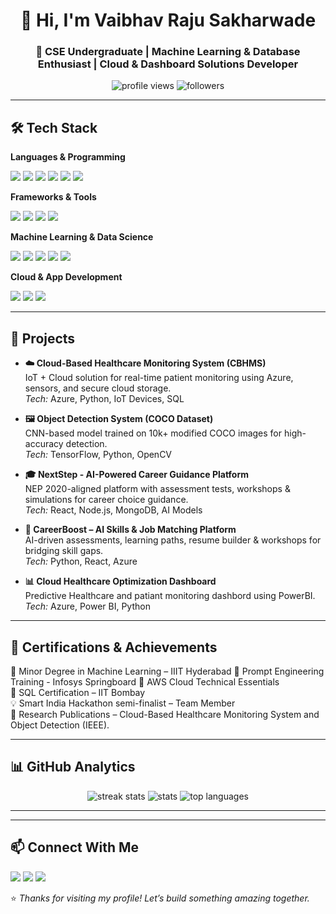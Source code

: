 <!-- Profile Header -->
<h1 align="center">👋 Hi, I'm Vaibhav Raju Sakharwade</h1>
<h3 align="center">🚀 CSE Undergraduate | Machine Learning & Database Enthusiast | Cloud & Dashboard Solutions Developer</h3>

<p align="center">
  <img src="https://komarev.com/ghpvc/?username=VaibhavRS&label=Profile%20Views&color=0e75b6&style=flat" alt="profile views" />
  <img src="https://img.shields.io/github/followers/VaibhavRS?label=Followers&style=flat" alt="followers" />
</p>

---

## 🛠 Tech Stack

**Languages & Programming**
<p>
  <img src="https://img.shields.io/badge/Python-3776AB?style=for-the-badge&logo=python&logoColor=white"/>
  <img src="https://img.shields.io/badge/C++-00599C?style=for-the-badge&logo=cplusplus&logoColor=white"/>
  <img src="https://img.shields.io/badge/JavaScript-F7DF1E?style=for-the-badge&logo=javascript&logoColor=black"/>
  <img src="https://img.shields.io/badge/SQL-003B57?style=for-the-badge&logo=mysql&logoColor=white"/>
  <img src="https://img.shields.io/badge/HTML5-E34F26?style=for-the-badge&logo=html5&logoColor=white"/>
  <img src="https://img.shields.io/badge/CSS3-1572B6?style=for-the-badge&logo=css3&logoColor=white"/>
</p>

**Frameworks & Tools**
<p>
  <img src="https://img.shields.io/badge/React-61DAFB?style=for-the-badge&logo=react&logoColor=black"/>
  <img src="https://img.shields.io/badge/Node.js-339933?style=for-the-badge&logo=node.js&logoColor=white"/>
  <img src="https://img.shields.io/badge/MongoDB-47A248?style=for-the-badge&logo=mongodb&logoColor=white"/>
  <img src="https://img.shields.io/badge/Flask-000000?style=for-the-badge&logo=flask&logoColor=white"/>
</p>

**Machine Learning & Data Science**
<p>
  <img src="https://img.shields.io/badge/ScikitLearn-F7931E?style=for-the-badge&logo=scikit-learn&logoColor=white"/>
  <img src="https://img.shields.io/badge/Pandas-150458?style=for-the-badge&logo=pandas&logoColor=white"/>
  <img src="https://img.shields.io/badge/NumPy-013243?style=for-the-badge&logo=numpy&logoColor=white"/>
  <img src="https://img.shields.io/badge/OpenCV-5C3EE8?style=for-the-badge&logo=opencv&logoColor=white"/>
  <img src="https://img.shields.io/badge/TensorFlow-FF6F00?style=for-the-badge&logo=tensorflow&logoColor=white"/>
</p>

**Cloud & App Development**
<p>
  <img src="https://img.shields.io/badge/Azure-0078D4?style=for-the-badge&logo=microsoft-azure&logoColor=white"/>
  <img src="https://img.shields.io/badge/AWS-232F3E?style=for-the-badge&logo=amazon-aws&logoColor=white"/>
  <img src="https://img.shields.io/badge/Flutter-02569B?style=for-the-badge&logo=flutter&logoColor=white"/>
</p>

---

## 🚀 Projects

- **☁️ Cloud-Based Healthcare Monitoring System (CBHMS)**  
  IoT + Cloud solution for real-time patient monitoring using Azure, sensors, and secure cloud storage.  
  *Tech:* Azure, Python, IoT Devices, SQL  

- **🖼 Object Detection System (COCO Dataset)**  
  CNN-based model trained on 10k+ modified COCO images for high-accuracy detection.  
  *Tech:* TensorFlow, Python, OpenCV  

- **🎓 NextStep - AI-Powered Career Guidance Platform**  
  NEP 2020-aligned platform with assessment tests, workshops & simulations for career choice guidance.  
  *Tech:* React, Node.js, MongoDB, AI Models  

- **🚀 CareerBoost – AI Skills & Job Matching Platform**  
  AI-driven assessments, learning paths, resume builder & workshops for bridging skill gaps.  
  *Tech:* Python, React, Azure  

- **📊 Cloud Healthcare Optimization Dashboard**  
  Predictive Healthcare and patiant monitoring dashbord using PowerBI.
  *Tech:* Azure, Power BI, Python  

---

## 📜 Certifications & Achievements

🏅 Minor Degree in Machine Learning – IIIT Hyderabad
🏅 Prompt Engineering Training - Infosys Springboard
🏅 AWS Cloud Technical Essentials  
🏅 SQL Certification – IIT Bombay  
💡 Smart India Hackathon semi-finalist – Team Member  
📄 Research Publications – Cloud-Based Healthcare Monitoring System and Object Detection (IEEE).  

---

## 📊 GitHub Analytics

<p align="center">
  <img src="https://github-readme-streak-stats.herokuapp.com/?user=VaibhavRS&theme=radical" alt="streak stats" />
  <img src="https://github-readme-stats.vercel.app/api?username=VaibhavRS&show_icons=true&theme=radical" alt="stats" />
  <img src="https://github-readme-stats.vercel.app/api/top-langs/?username=VaibhavRS&layout=compact&theme=radical" alt="top languages" />
</p>

---


---

## 📫 Connect With Me

<p>
  <a href="[https://linkedin.com](https://www.linkedin.com/in/vaibhav-sakharwade/)"><img src="https://img.shields.io/badge/LinkedIn-0A66C2?style=for-the-badge&logo=linkedin&logoColor=white"/></a>
  <a href="vaibhav1.sakharwade@gmail.com"><img src="https://img.shields.io/badge/Gmail-D14836?style=for-the-badge&logo=gmail&logoColor=white"/></a>
  <a href="[https://github.com/Vaibhav](https://github.com/Vaibhav-S75)"><img src="https://img.shields.io/badge/GitHub-181717?style=for-the-badge&logo=github&logoColor=white"/></a>
</p>

⭐ *Thanks for visiting my profile! Let’s build something amazing together.*
